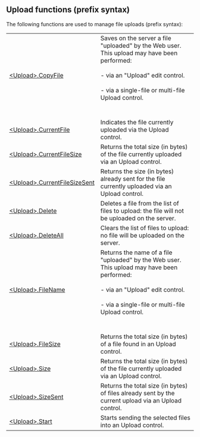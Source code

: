 


## Upload functions (prefix syntax)
			



<a name="NOTE1"></a>
<a name="NOTE1_1"></a>
The following functions are used to manage file uploads (prefix syntax): 



|   |   |
| --- | --- |
| [&lt;Upload&gt;.CopyFile](../WDLang2/1000019046.md) | Saves on the server a file "uploaded" by the Web user. This upload may have been performed: <br><br>- via an "Upload" edit control. <br><br>- via a single-file or multi-file Upload control.<br><br><br> |
| [&lt;Upload&gt;.CurrentFile](../WDLang2/1000019047.md) | Indicates the file currently uploaded via the Upload control. |
| [&lt;Upload&gt;.CurrentFileSize](../WDLang2/1000019076.md) | Returns the total size (in bytes) of the file currently uploaded via an Upload control. |
| [&lt;Upload&gt;.CurrentFileSizeSent](../WDLang2/1000019074.md) | Returns the size (in bytes) already sent for the file currently uploaded via an Upload control. |
| [&lt;Upload&gt;.Delete](../WDLang2/1000019065.md) | Deletes a file from the list of files to upload: the file will not be uploaded on the server. |
| [&lt;Upload&gt;.DeleteAll](../WDLang2/1000019069.md) | Clears the list of files to upload: no file will be uploaded on the server. |
| [&lt;Upload&gt;.FileName](../WDLang2/1000019064.md) | Returns the name of a file "uploaded" by the Web user. This upload may have been performed: <br><br>- via an "Upload" edit control. <br><br>- via a single-file or multi-file Upload control.<br><br><br> |
| [&lt;Upload&gt;.FileSize](../WDLang2/1000019075.md) | Returns the total size (in bytes) of a file found in an Upload control. |
| [&lt;Upload&gt;.Size](../WDLang2/1000019070.md) | Returns the total size (in bytes) of the file currently uploaded via an Upload control. |
| [&lt;Upload&gt;.SizeSent](../WDLang2/1000019071.md) | Returns the total size (in bytes) of files already sent by the current upload via an Upload control. |
| [&lt;Upload&gt;.Start](../WDLang2/1000019063.md) | Starts sending the selected files into an Upload control. |






